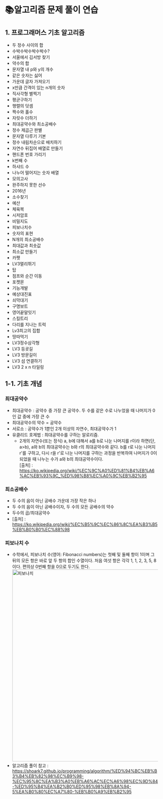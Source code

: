 # 📚알고리즘 문제 풀이 연습

## 1. 프로그래머스 기초 알고리즘
  - 두 정수 사이의 합
  - 수박수박수박수박수?
  - 서울에서 김서방 찾기
  - 약수의 합
  - 문자열 내 p와 y의 개수
  - 같은 숫자는 싫어
  - 가운데 글자 가져오기
  - x만큼 간격이 있는 n개의 숫자
  - 직사각형 별찍기
  - 평균구하기
  - 행렬의 덧셈
  - 짝수와 홀수
  - 자릿수 더하기
  - 최대공약수와 최소공배수
  - 정수 제곱근 판별
  - 문자열 다루기 기본
  - 정수 내림차순으로 배치하기
  - 자연수 뒤집어 배열로 만들기
  - 핸드폰 번호 가리기
  - k번째 수 
  - 하샤드 수
  - 나누어 떨어지는 숫자 배열
  - 모의고사
  - 완주하지 못한 선수
  - 2016년
  - 소수찾기
  - 예산 
  - 체육복
  - 시저암호
  - 비밀지도
  - 피보나치수
  - 숫자의 표현
  - N개의 최소공배수
  - 최대값과 최솟값
  - 최소값 만들기
  - 카펫
  - LV3멀리뛰기
  - 탑
  - 점프와 순간 이동
  - 포켓몬
  - 기능개발
  - 예상대진표
  - 쇠막대기
  - 구명보트
  - 영어끝말잇기
  - 스킬트리
  - 다리를 지나는 트럭
  - Lv3최고의 집합
  - 땅따먹기
  - LV3정수삼각형
  - LV3 등굣길 
  - LV3 방문길이
  - LV3 섬 연결하기
  - LV3 2 x n 타일링
  ## 1-1. 기초 개념
  
  ### 최대공약수
  - 최대공약수 : 공약수 중 가장 큰 공약수. 두 수를 같은 수로 나누었을 때 나머지가 0인 값 중에 가장 큰 수
  - 최대공약수의 약수 = 공약수
  - 서로소 : 공약수가 1뿐인 2개 이상의 자연수, 최대공약수가 1
  - 유클리드 호제법 : 최대공약수를 구하는 알로리즘.
    - 2개의 자연수(또는 정식) a, b에 대해서 a를 b로 나눈 나머지를 r이라 하면(단, a>b), a와 b의 최대공약수는 b와 r의 최대공약수와 같다. b를 r로 나눈 나머지 r'를 구하고, 다시 r을 r'로 나눈 나머지를 구하는 과정을 반복하여 나머지가 0이 되었을 때 나누는 수가 a와 b의 최대공약수이다. <br>
    [출처] : <https://ko.wikipedia.org/wiki/%EC%9C%A0%ED%81%B4%EB%A6%AC%EB%93%9C_%ED%98%B8%EC%A0%9C%EB%B2%95>
      
  ### 최소공배수
  - 두 수의 음이 아닌 공배수 가운데 가장 작은 하나
  - 두 수의 음이 아닌 공배수이자, 두 수의 모든 공배수의 약수
  - 두수의 곱/최대공약수
  - [출처] : <https://ko.wikipedia.org/wiki/%EC%B5%9C%EC%86%8C%EA%B3%B5%EB%B0%B0%EC%88%98>
  
  ### 피보나치 수
  - 수학에서, 피보나치 수(영어: Fibonacci numbers)는 첫째 및 둘째 항이 1이며 그 뒤의 모든 항은 바로 앞 두 항의 합인 수열이다. 처음 여섯 항은 각각 1, 1, 2, 3, 5, 8이다. 편의상 	0번째 항을 0으로 두기도 한다. <br>
  <img width="632" alt="피보나치" src="https://user-images.githubusercontent.com/66557175/95859208-3547fe00-0d99-11eb-9284-ca28593882ca.PNG"><br>
  - 알고리즘 풀이 참고 : <https://shoark7.github.io/programming/algorithm/%ED%94%BC%EB%B3%B4%EB%82%98%EC%B9%98-%EC%95%8C%EA%B3%A0%EB%A6%AC%EC%A6%98%EC%9D%84-%ED%95%B4%EA%B2%B0%ED%95%98%EB%8A%94-5%EA%B0%80%EC%A7%80-%EB%B0%A9%EB%B2%95>
  
